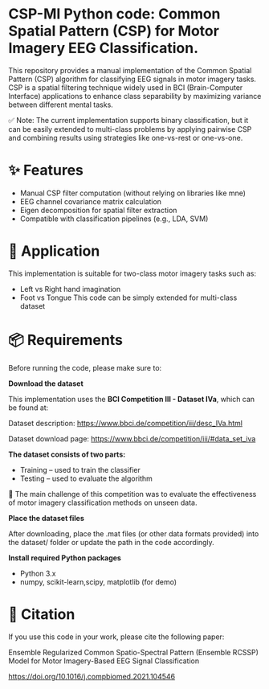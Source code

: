 # CSP-MI Python code: Common Spatial Pattern (CSP) for Motor Imagery EEG Classification.
This repository provides a manual implementation of the Common Spatial Pattern (CSP) algorithm for classifying EEG signals in motor imagery tasks. 
CSP is a spatial filtering technique widely used in BCI (Brain-Computer Interface) applications to enhance class separability by maximizing variance between different mental tasks.

✅ Note: The current implementation supports binary classification, but it can be easily extended to multi-class problems by applying pairwise CSP and combining results using strategies like one-vs-rest or one-vs-one.
# ✨ Features
-	Manual CSP filter computation (without relying on libraries like mne)
-	EEG channel covariance matrix calculation
-	Eigen decomposition for spatial filter extraction
-	Compatible with classification pipelines (e.g., LDA, SVM)
# 🔬 Application
This implementation is suitable for two-class motor imagery tasks such as:
-	Left vs Right hand imagination
-	Foot vs Tongue
This code can be simply extended for multi-class dataset
# 📦 Requirements

Before running the code, please make sure to:

**Download the dataset**

This implementation uses the **BCI Competition III - Dataset IVa**, which can be found at:

Dataset description: https://www.bbci.de/competition/iii/desc_IVa.html

Dataset download page: https://www.bbci.de/competition/iii/#data_set_iva

**The dataset consists of two parts:**
- Training – used to train the classifier
- Testing – used to evaluate the algorithm

📌 The main challenge of this competition was to evaluate the effectiveness of motor imagery classification methods on unseen data.

**Place the dataset files**

After downloading, place the .mat files (or other data formats provided) into the dataset/ folder or update the path in the code accordingly.

**Install required Python packages**
-	Python 3.x
-	numpy, scikit-learn,scipy, matplotlib (for demo)

# 📄 Citation
If you use this code in your work, please cite the following paper:

Ensemble Regularized Common Spatio-Spectral Pattern (Ensemble RCSSP) Model for Motor Imagery-Based EEG Signal Classification

https://doi.org/10.1016/j.compbiomed.2021.104546
